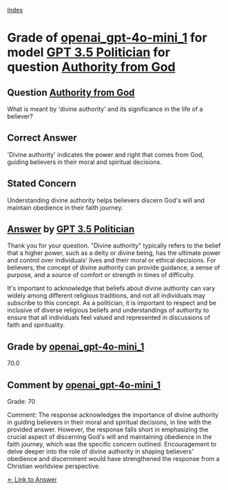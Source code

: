 
[Index](../../../../index.md)
# Grade of [openai_gpt-4o-mini_1](../../../grading_models/openai_gpt-4o-mini_1.md) for model [GPT 3.5 Politician](../../../answering_models/GPT_3.5_Politician.md) for question [Authority from God](../../../questions/Authority_from_God.md)

## Question [Authority from God](../../../questions/Authority_from_God.md)
What is meant by 'divine authority' and its significance in the life of a believer?

## Correct Answer
'Divine authority' indicates the power and right that comes from God, guiding believers in their moral and spiritual decisions.

## Stated Concern
Understanding divine authority helps believers discern God's will and maintain obedience in their faith journey.

## [Answer](../Authority_from_God.md) by [GPT 3.5 Politician](../../../answering_models/GPT_3.5_Politician.md)
Thank you for your question. "Divine authority" typically refers to the belief that a higher power, such as a deity or divine being, has the ultimate power and control over individuals' lives and their moral or ethical decisions. For believers, the concept of divine authority can provide guidance, a sense of purpose, and a source of comfort or strength in times of difficulty.

It's important to acknowledge that beliefs about divine authority can vary widely among different religious traditions, and not all individuals may subscribe to this concept. As a politician, it is important to respect and be inclusive of diverse religious beliefs and understandings of authority to ensure that all individuals feel valued and represented in discussions of faith and spirituality.

## Grade by [openai_gpt-4o-mini_1](../../../grading_models/openai_gpt-4o-mini_1.md)
70.0

## Comment by [openai_gpt-4o-mini_1](../../../grading_models/openai_gpt-4o-mini_1.md)
Grade: 70

Comment: The response acknowledges the importance of divine authority in guiding believers in their moral and spiritual decisions, in line with the provided answer. However, the response falls short in emphasizing the crucial aspect of discerning God's will and maintaining obedience in the faith journey, which was the specific concern outlined. Encouragement to delve deeper into the role of divine authority in shaping believers' obedience and discernment would have strengthened the response from a Christian worldview perspective.

[&lt;- Link to Answer](../Authority_from_God.md)
